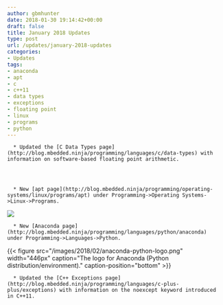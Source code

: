 ```yaml
---
author: gbmhunter
date: 2018-01-30 19:14:42+00:00
draft: false
title: January 2018 Updates
type: post
url: /updates/january-2018-updates
categories:
- Updates
tags:
- anaconda
- apt
- c
- c++11
- data types
- exceptions
- floating point
- linux
- programs
- python
---
```



	  * Updated the [C Data Types page](http://blog.mbedded.ninja/programming/languages/c/data-types) with information on software-based floating point arithmetic.  

   

 
	  * New [apt page](http://blog.mbedded.ninja/programming/operating-systems/linux/programs/apt) under Programming->Operating Systems->Linux->Programs.  

   



[![](/images/2018/02/sudo-apt-install-icon.png)
](/images/2018/02/sudo-apt-install-icon.png)



	  * New [Anaconda page](http://blog.mbedded.ninja/programming/languages/python/anaconda) under Programming->Languages->Python.
{{< figure src="/images/2018/02/anaconda-python-logo.png" width="446px" caption="The logo for Anaconda (Python distribution/environment)." caption-position="bottom" >}}

	  * Updated the [C++ Exceptions page](http://blog.mbedded.ninja/programming/languages/c-plus-plus/exceptions) with information on the noexcept keyword introduced in C++11.


